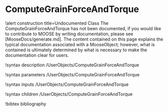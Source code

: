 <!-- MOOSE Documentation Stub: Remove this when content is added. -->

# ComputeGrainForceAndTorque

!alert construction title=Undocumented Class
The ComputeGrainForceAndTorque has not been documented, if you would like to contribute to MOOSE by
writing documentation, please see [MooseDocs/generate.md]. The content contained on this page explains
the typical documentation associated with a MooseObject; however, what is contained is ultimately
determined by what is necessary to make the documentation clear for users.

!syntax description /UserObjects/ComputeGrainForceAndTorque

!syntax parameters /UserObjects/ComputeGrainForceAndTorque

!syntax inputs /UserObjects/ComputeGrainForceAndTorque

!syntax children /UserObjects/ComputeGrainForceAndTorque

!bibtex bibliography
